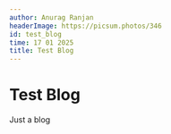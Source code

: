 ```yaml
---
author: Anurag Ranjan
headerImage: https://picsum.photos/346
id: test_blog
time: 17 01 2025
title: Test Blog
---
```


# Test Blog

Just a blog